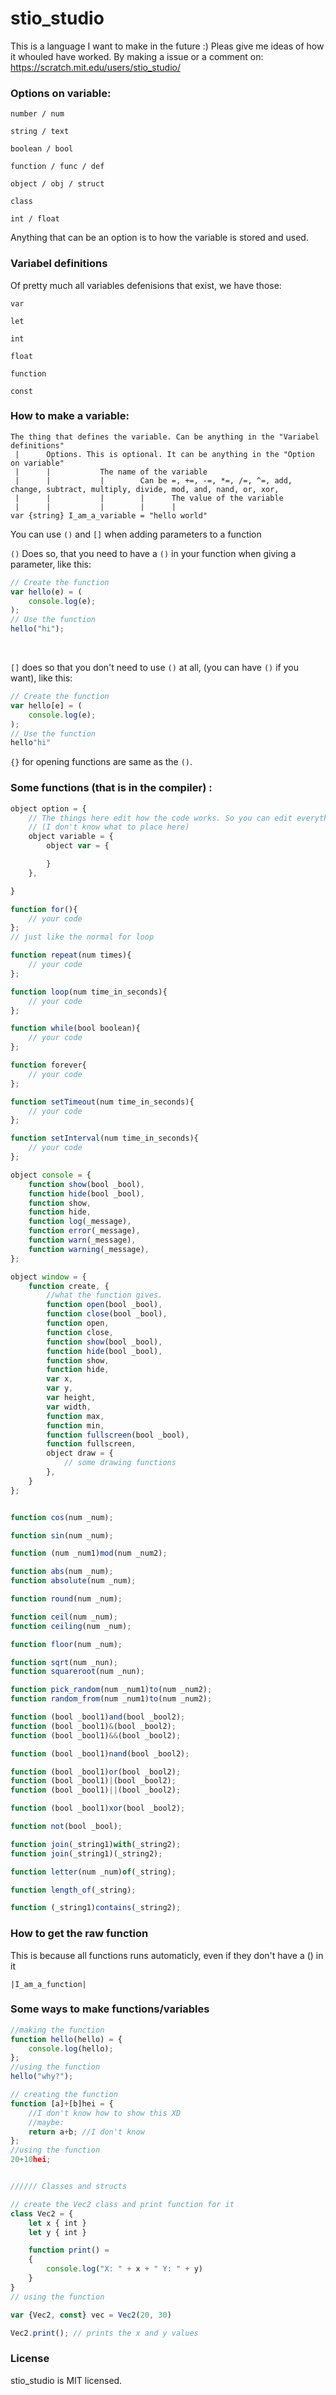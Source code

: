 # stio_studio

This is a language I want to make in the future :)
Pleas give me ideas of how it whouled have worked. By making a issue or a comment on: https://scratch.mit.edu/users/stio_studio/

### Options on variable:
```
number / num 

string / text

boolean / bool

function / func / def

object / obj / struct

class

int / float
```

Anything that can be an option is to how the variable is stored and used.


### Variabel definitions
Of pretty much all variables defenisions that exist, we have those:
```
var

let

int

float

function

const
```

### How to make a variable:

```
The thing that defines the variable. Can be anything in the "Variabel definitions"  
 |      Options. This is optional. It can be anything in the "Option on variable"  
 |      |           The name of the variable  
 |      |           |        Can be =, +=, -=, *=, /=, ^=, add, change, subtract, multiply, divide, mod, and, nand, or, xor,  
 |      |           |        |      The value of the variable  
 |      |           |        |      |  
var {string} I_am_a_variable = "hello world"
```
You can use `()` and `[]` when adding parameters to a function 

`()` Does so, that you need to have a `()` in your function when giving a parameter, like this:  
```js
// Create the function
var hello(e) = (
    console.log(e);
);
// Use the function
hello("hi");
```

<br>

`[]` does so that you don't need to use `()` at all, (you can have `()` if you want), like this:
```js
// Create the function
var hello[e] = (
    console.log(e);
);
// Use the function
hello"hi"
```
`{}` for opening functions are same as the `()`.

### Some functions (that is in the compiler) :
```js
object option = {
    // The things here edit how the code works. So you can edit everything (not recommended for new coders)
    // (I don't know what to place here)
    object variable = {
        object var = {

        }
    },

}

function for(){
    // your code
};
// just like the normal for loop

function repeat(num times){
    // your code
};

function loop(num time_in_seconds){
    // your code
};

function while(bool boolean){
    // your code
};

function forever{
    // your code
};

function setTimeout(num time_in_seconds){
    // your code
};

function setInterval(num time_in_seconds){
    // your code
};

object console = {
    function show(bool _bool),
    function hide(bool _bool),
    function show,
    function hide,
    function log(_message),
    function error(_message),
    function warn(_message),
    function warning(_message),
};

object window = {
    function create, {
        //what the function gives.
        function open(bool _bool),
        function close(bool _bool),
        function open,
        function close,
        function show(bool _bool),
        function hide(bool _bool),
        function show,
        function hide,
        var x,
        var y,
        var height,
        var width,
        function max,
        function min,
        function fullscreen(bool _bool),
        function fullscreen,
        object draw = {
            // some drawing functions
        },
    }
};


function cos(num _num);

function sin(num _num);

function (num _num1)mod(num _num2);

function abs(num _num);
function absolute(num _num);

function round(num _num);

function ceil(num _num);
function ceiling(num _num);

function floor(num _num);

function sqrt(num _nun);
function squareroot(num _nun);

function pick_random(num _num1)to(num _num2);
function random_from(num _num1)to(num _num2);

function (bool _bool1)and(bool _bool2);
function (bool _bool1)&(bool _bool2);
function (bool _bool1)&&(bool _bool2);

function (bool _bool1)nand(bool _bool2);

function (bool _bool1)or(bool _bool2);
function (bool _bool1)|(bool _bool2);
function (bool _bool1)||(bool _bool2);

function (bool _bool1)xor(bool _bool2);

function not(bool _bool);

function join(_string1)with(_string2);
function join(_string1)(_string2);

function letter(num _num)of(_string);

function length_of(_string);

function (_string1)contains(_string2);

```
### How to get the raw function
This is because all functions runs automaticly, even if they don't have a () in it
```
|I_am_a_function|
```

### Some ways to make functions/variables
```js
//making the function
function hello(hello) = {
    console.log(hello);
};
//using the function
hello("why?");

// creating the function
function [a]+[b]hei = {
    //I don't know how to show this XD
    //maybe:
    return a+b; //I don't know
};
//using the function
20+10hei;


////// Classes and structs

// create the Vec2 class and print function for it
class Vec2 = {
    let x { int }
    let y { int }

    function print() =
    {
        console.log("X: " + x + " Y: " + y)   
    }
}
// using the function

var {Vec2, const} vec = Vec2(20, 30)

Vec2.print(); // prints the x and y values


```

### License

stio_studio is MIT licensed.
